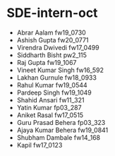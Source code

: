 # SDE-intern-oct

- Abrar Aalam fw19_0730
- Ashish Gupta fw20_0771
- Virendra Dwivedi fw17_0499
- Siddharth Bisht pw2_115
- Raj Gupta fw19_1067
- Vineet Kumar Singh fw16_592
- Lakhan Gurnule fw18_0933
- Rahul Kumar fw19_0544
- Pardeep Singh fw19_1049
- Shahid Ansari fw11_321
- Yatin Kumar fp03_287
- Aniket Rasal fw17_0515
- Guru Prasad Behera fp03_323
- Ajaya Kumar Behera fw19_0841
- Shubham Dambale fw14_168
- Kapil fw17_0123

